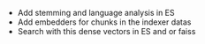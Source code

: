 - Add stemming and language analysis in ES
- Add embedders for chunks in the indexer datas
- Search with this dense vectors in ES and or faiss
